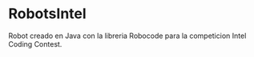# RobotsIntel

Robot creado en Java con la libreria Robocode para la competicion Intel Coding Contest.
